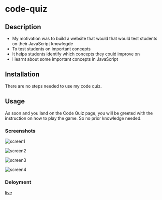 # code-quiz

## Description 

- My motivation was to build a website that would that would test students on their JavaScript knowlegde 
- To test students on important concepts 
- It helps students identify which concepts they could improve on
- I learnt about some important concepts in JavaScript

## Installation 

There are no steps needed to use my code quiz.

## Usage

As soon and you land on the Code Quiz page, you will be greeted with the instruction on how to play the game. So no prior knowledge needed.

### Screenshots

![screen1](./assets/img/Screenshot%202024-01-29%20at%201.53.14 PM.png)

![screen2](./assets/img/Screenshot%202024-01-29%20at%201.53.28 PM.png)

![screen3](./assets/img/Screenshot%202024-01-29%20at%201.53.34 PM.png)

![screen4](./assets/img/Screenshot%202024-01-29%20at%201.53.49 PM.png)

### Deloyment
[live]()